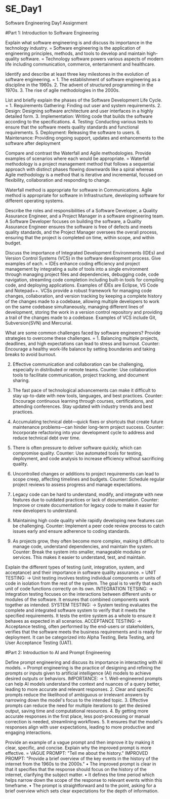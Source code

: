 # SE_Day1
Software Engineering Day1 Assignment

#Part 1: Introduction to Software Engineering

Explain what software engineering is and discuss its importance in the technology industry.
= Software engineering is the application of engineering principles, methods, and tools to develop and maintain high-quality software.
= Technology software powers various aspects of modern life including communication, commerce, entertainment and healthcare.

Identify and describe at least three key milestones in the evolution of software engineering.
= 1. The establishment of software engineering as a discipline in the 1960s.
  2. The advent of structured programming in the 1970s.
  3. The rise of agile methodologies in the 2000s.

List and briefly explain the phases of the Software Development Life Cycle.
= 1. Requirements Gathering: Finding out user and system requirements.
  2. Design: Designing software architecture and user interfaces in a highly detailed form.
  3. Implementation: Writing code that builds the software according to the specifications.
  4. Testing: Conducting various tests to ensure that the software meets quality standards and functional requirements.
  5. Deployment: Releasing the software to users.
  6. Maintenance: Providing ongoing support, updates and enhancements to the software after deployment 

Compare and contrast the Waterfall and Agile methodologies. Provide examples of scenarios where each would be appropriate.
= Waterfall methodology is a project management method that follows a sequential approach with distinct phases flowing downwards like a spiral
whereas Agile methodology is a method that is iterative and incremental, focused on flexibility, collaboration and responding to change.

Waterfall method is appropriate for software in Communications.
Agile method is appropriate for software in Infrastructure, developing software for different operating systems.

Describe the roles and responsibilities of a Software Developer, a Quality Assurance Engineer, and a Project Manager in a software engineering team.
A Software Developer focuses on building the software, a Quality Assurance Engineer ensures the software is free of defects and meets quality standards, and the Project Manager oversees the overall process, ensuring that the project is completed on time, within scope, and within budget.

Discuss the importance of Integrated Development Environments (IDEs) and Version Control Systems (VCS) in the software development process. Give examples of each.
= IDEs enhance coding efficiency and project management by integrating a suite of tools into a single environment through managing project files and dependencies, debugging code, code navigation, streamling code    completion including built-in tools for compiling code, and deploying applications. Examples of IDEs are Eclipse, VS Code and Notepad++.
  VCSs provide a robust framework for managing code changes, collaboration, and version tracking by keeping a complete history of the changes made to a codebase, allowing multiple developers to work on the same     codebase simultaneously, managing different lines of development, storing the work in a version control repository and providing a trail of the changes made to a codebase. Examples of VCS include Git,         Subversion(SVN) and Mercurial.

What are some common challenges faced by software engineers? Provide strategies to overcome these challenges.
= 1. Balancing multiple projects, deadlines, and high expectations can lead to stress and burnout.
Counter: Encourage a healthy work-life balance by setting boundaries and taking breaks to avoid burnout.

  2. Effective communication and collaboration can be challenging, especially in distributed or remote teams.
Counter: Use collaboration tools to facilitate communication, project tracking, and document sharing.
 
  3. The fast pace of technological advancements can make it difficult to stay up-to-date with new tools, languages, and best practices.
 Counter: Encourage continuous learning through courses, certifications, and attending conferences. Stay updated with industry trends and best practices.
  
  4. Accumulating technical debt—quick fixes or shortcuts that create future maintenance problems—can hinder long-term project success.
Counter: Incorporate refactoring into your development cycle to address and reduce technical debt over time.
 
  5. There is often pressure to deliver software quickly, which can compromise quality.
Counter: Use automated tools for testing, deployment, and code analysis to increase efficiency without sacrificing quality.
  
  6. Uncontrolled changes or additions to project requirements can lead to scope creep, affecting timelines and budgets.
Counter: Schedule regular project reviews to assess progress and manage expectations.
  
  7. Legacy code can be hard to understand, modify, and integrate with new features due to outdated practices or lack of documentation.
Counter: Improve or create documentation for legacy code to make it easier for new developers to understand. 
  
  8. Maintaining high code quality while rapidly developing new features can be challenging.
Counter: Implement a peer code review process to catch issues early and ensure adherence to coding standards. 
  
  9. As projects grow, they often become more complex, making it difficult to manage code, understand dependencies, and maintain the system.
Counter: Break the system into smaller, manageable modules or services. This makes it easier to understand, test, and maintain.

Explain the different types of testing (unit, integration, system, and acceptance) and their importance in software quality assurance.
= UNIT TESTING: 
-> Unit testing involves testing individual components or units of code in isolation from the rest of the system. The goal is to verify that each unit of code functions correctly on its own.
  INTEGRATION TETSING:
-> Integration testing focuses on the interactions between different units or modules of the software. It ensures that combined components work together as intended.
  SYSTEM TESTING:
-> System testing evaluates the complete and integrated software system to verify that it meets the specified requirements. It tests the entire system as a whole to ensure it behaves as expected in all scenarios.
  ACCEPTANCE TESTING:
-> Acceptance testing, often performed by the end-users or stakeholders, verifies that the software meets the business requirements and is ready for deployment. It can be categorized into Alpha Testing, Beta Testing, and User Acceptance Testing (UAT).

#Part 2: Introduction to AI and Prompt Engineering


Define prompt engineering and discuss its importance in interacting with AI models.
= Prompt engineering is the practice of designing and refining the prompts or inputs given to artificial intelligence (AI) models to achieve desired outputs or behaviors.
IMPORTANCE:
-> 1. Well-engineered prompts can help AI models understand the context and nuances of a query better, leading to more accurate and relevant responses.
   2. Clear and specific prompts reduce the likelihood of ambiguous or irrelevant answers by narrowing down the model's focus to the intended topic.
   3. Effective prompts can reduce the need for multiple iterations to get the desired output, saving time and computational resources.
   4. By getting more accurate responses in the first place, less post-processing or manual correction is needed, streamlining workflows.
   5. It ensures that the model's responses align with user expectations, leading to more productive and engaging interactions.

Provide an example of a vague prompt and then improve it by making it clear, specific, and concise. Explain why the improved prompt is more effective.
= VAGUE PROMPT: "Tell me about the history."
IMPROVED PROMPT: "Provide a brief overview of the key events in the history of the internet from the 1960s to the 2000s."
• The improved prompt is clear in that it specifies that the response should focus on the history of the internet, clarifying the subject matter.
• It defines the time period which helps narrow down the scope of the response to relevant events within this timeframe.
• The prompt is straightforward and to the point, asking for a brief overview which sets clear expectations  for the depth of information.
